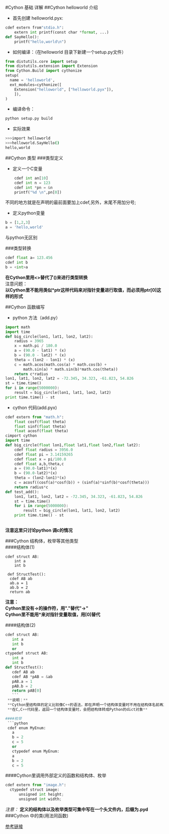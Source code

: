 #Cython 基础 详解
##Cython helloworld 介绍
* 首先创建 helloworld.pyx:   
```python
cdef extern from"stdio.h":
    extern int printf(const char *format, ...)  
def SayHello():
    printf("hello,world\n")
```  
* 如何编译：（在helloworld 目录下新建一个setup.py文件）
```python
from distutils.core import setup
from distutils.extension import Extension
from Cython.Build import cythonize
setup(
  name = 'helloworld',
  ext_modules=cythonize([
    Extension("helloworld", ["helloworld.pyx"]),
    ]),
)
```
* 编译命令：
``` bash
python setup.py build
```
* 实际效果
``` bash
>>>import helloworld 
>>>helloworld.SayHello() 
hello,world
```

##Cython 类型
###类型定义  
* 定义一个C变量
``` python
    cdef int an[10]
    cdef int n = 123
    cdef int *pn = &n
    printf("%d \n",pn[0])
```
不同的地方就是在声明的最前面要加上cdef,另外，末尾不用加分号;
* 定义python变量
```python
b = [1,2,3]
a = 'hello,world'
```
与python无区别

###类型转换
```python
cdef float a= 123.456
cdef int b
b = <int>a
```
**在Cython里用<>替代了()来进行类型转换**<br>
注意问题：  
**以Cython里不能用类似*ptr这样代码来对指针变量进行取值，而必须用ptr[0]这样的形式**<br>

##Cython 函数编写
* python 方法（add.py）
```python
import math
import time
def big_circle(lon1, lat1, lon2, lat2):
    radius = 3965 
    x = math.pi / 180.0
    a = (90.0 - lat1) * (x)
    b = (90.0 - lat2) * (x)
    theta = (lon2 - lon1) * (x)
    c = math.acos(math.cos(a) * math.cos(b) +
        math.sin(a) * math.sin(b)*math.cos(theta))
    return c*radius
lon1, lat1, lon2, lat2 = -72.345, 34.323, -61.823, 54.826
st = time.time()
for i in range(5000000):
    result = big_circle(lon1, lat1, lon2, lat2)
print time.time() - st
```
* cython 代码(add.pyx)
``` python
cdef extern from "math.h": 
    float cosf(float theta)  
    float sinf(float theta)  
    float acosf(float theta)
cimport cython
import time
def big_circle(float lon1,float lat1,float lon2,float lat2):  
    cdef float radius = 3956.0  
    cdef float pi = 3.14159265  
    cdef float x = pi/180.0  
    cdef float a,b,theta,c  
    a = (90.0-lat1)*(x)  
    b = (90.0-lat2)*(x)  
    theta = (lon2-lon1)*(x)  
    c = acosf((cosf(a)*cosf(b)) + (sinf(a)*sinf(b)*cosf(theta)))   
    return radius*c  
def test_add():
    lon1, lat1, lon2, lat2 = -72.345, 34.323, -61.823, 54.826
    st = time.time()
    for i in range(5000000):
        result = big_circle(lon1, lat1, lon2, lat2)
    print time.time() - st
    
 ```
 **注意这里只讨论python 调c的情况**<br>

###Cython 结构体，枚举等其他类型<br>
####结构体(1)
 ```
 cdef struct AB:
     int a
     int b
 
  def StructTest():
   cdef AB ab
   ab.a = 1
   ab.b = 2
   return ab
   ```
**注意：**  
**Cython里没有->的操作符，用"."替代"->"**  
**Cython里不能用*来对指针变量取值，用[0]替代**

####结构体(2)
 ```python
 cdef struct AB:
    int a
    int b
    or
 ctypedef struct AB:
    int a
    int b
def StructTest():
    cdef AB ab
    cdef AB *pAB = &ab
    pAB.a = 1
    pAB.b = 2
    return pAB[0]
    ```
  **说明：**
  **Cython里结构体的定义比较像C++的语法，即在声明一个结构体变量时不用在结构体名前再加上struct关键字**<br>
  **在C,C++代码里，返回一个结构体变量时，会把结构体转成Python的dict对象**

####枚举
  ```python
  cdef enum MyEnum:
    a
    b = 2
    c = 5
    or
    ctypedef enum MyEnum:
    a
    b = 2
    c = 5
  ```
####Cython里调用外部定义的函数和结构体、枚举
  ```python
  cdef extern from "image.h":
    ctypedef struct image:
        unsigned int height; 
        unsigned int width;      
  ```
*注意：*
**定义的结构体以及枚举类型可集中写在一个头文件内，后缀为.pyd**
###Cython 中的类(用法同函数)

[参考链接](http://blog.csdn.net/i2cbus/article/details/23791309)
  
  
    









